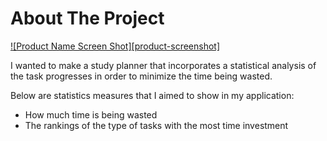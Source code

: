 <!-- ABOUT THE PROJECT -->
# About The Project

[![Product Name Screen Shot][product-screenshot]](https://example.com)

I wanted to make a study planner that incorporates a statistical analysis of the task progresses in order to minimize the time being wasted. 


Below are statistics measures that I aimed to show in my application: 
* How much time is being wasted
* The rankings of the type of tasks with the most time investment
